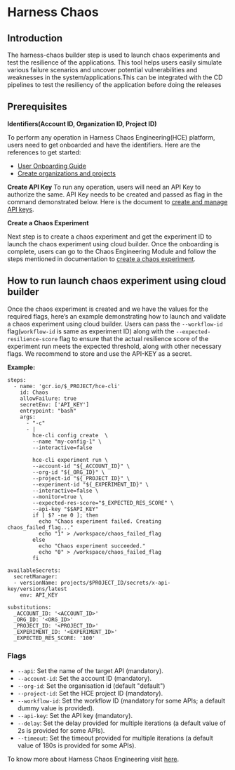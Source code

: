# Harness Chaos

## Introduction
The harness-chaos builder step is used to launch chaos experiments and test the resilience of the applications. This tool helps users easily simulate various failure scenarios and uncover potential vulnerabilities and weaknesses in the system/applications.This can be integrated with the CD pipelines to test the resiliency of the application before doing the releases

## Prerequisites

**Identifiers(Account ID, Organization ID, Project ID)**

To perform any operation in Harness Chaos Engineering(HCE) platform, users need to get onboarded and have the identifiers. Here are the references to get started:
- [User Onboarding Guide](https://developer.harness.io/docs/platform/get-started/onboarding-guide) 
- [Create organizations and projects](https://developer.harness.io/docs/platform/organizations-and-projects/create-an-organization)

**Create API Key**
To run any operation, users will need an API Key to authorize the same. API Key needs to be created and passed as flag in the command demonstrated below. Here is the document to [create and manage API keys](https://developer.harness.io/docs/platform/automation/api/add-and-manage-api-keys/).

**Create a Chaos Experiment**

Next step is to create a chaos experiment and get the experiment ID to launch the chaos experiment using cloud builder. Once the onboarding is complete, users can go to the Chaos Engineering Module and follow the steps mentioned in documentation to [create a chaos experiment](https://developer.harness.io/docs/chaos-engineering/get-started/tutorials/chaos-experiment-from-blank-canvas).

## How to run launch chaos experiment using cloud builder

Once the chaos experiment is created and we have the values for the required flags, here’s an example demonstrating how to launch and validate a chaos experiment using cloud builder. Users can pass the `--workflow-id` flag(`workflow-id` is same as experiment ID) along with the `--expected-resilience-score` flag to ensure that the actual resilience score of the experiment run meets the expected threshold, along with other necessary flags.
We recommend to store and use the API-KEY as a secret.

**Example:**
```
steps:
  - name: 'gcr.io/$_PROJECT/hce-cli'
    id: Chaos
    allowFailure: true
    secretEnv: ['API_KEY']
    entrypoint: "bash"
    args:
      - "-c"
      - |
        hce-cli config create  \
        --name "my-config-1" \
        --interactive=false 

        hce-cli experiment run \
        --account-id "${_ACCOUNT_ID}" \
        --org-id "${_ORG_ID}" \
        --project-id "${_PROJECT_ID}" \
        --experiment-id "${_EXPERIMENT_ID}" \
        --interactive=false \
        --monitor=true \
        --expected-res-score="$_EXPECTED_RES_SCORE" \
        --api-key "$$API_KEY" 
        if [ $? -ne 0 ]; then
          echo "Chaos experiment failed. Creating chaos_failed_flag..."
          echo "1" > /workspace/chaos_failed_flag
        else
          echo "Chaos experiment succeeded."
          echo "0" > /workspace/chaos_failed_flag
        fi

availableSecrets:
  secretManager:
  - versionName: projects/$PROJECT_ID/secrets/x-api-key/versions/latest
    env: API_KEY

substitutions:
  _ACCOUNT_ID: '<ACCOUNT_ID>'
  _ORG_ID: '<ORG_ID>'
  _PROJECT_ID: '<PROJECT_ID>'
  _EXPERIMENT_ID: '<EXPERIMENT_ID>'
  _EXPECTED_RES_SCORE: '100'
```

### Flags

- `--api`: Set the name of the target API (mandatory).
- `--account-id`: Set the account ID (mandatory).
- `--org-id`: Set the organisation id (default "default")
- `--project-id`: Set the HCE project ID (mandatory).
- `--workflow-id`: Set the workflow ID (mandatory for some APIs; a default dummy value is provided).
- `--api-key`: Set the API key (mandatory).
- `--delay`: Set the delay provided for multiple iterations (a default value of 2s is provided for some APIs).
- `--timeout`: Set the timeout provided for multiple iterations (a default value of 180s is provided for some APIs).

To know more about Harness Chaos Engineering visit [here](https://developer.harness.io/docs/chaos-engineering).